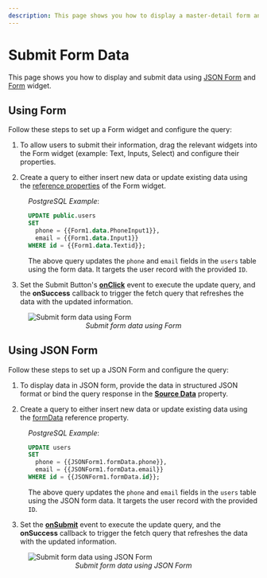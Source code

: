 ```yaml
---
description: This page shows you how to display a master-detail form and update table data using a JSON form and Form widget.
---
```

# Submit Form Data

This page shows you how to display and submit data using [JSON Form](/reference/widgets/json-form) and [Form](/reference/widgets/form) widget.


## Using Form

Follow these steps to set up a Form widget and configure the query:

1. To allow users to submit their information, drag the relevant widgets into the Form widget (example: Text, Inputs, Select) and configure their properties.


2. Create a query to either insert new data or update existing data using the [reference properties](/reference/widgets/form#reference-properties) of the Form widget.

<dd>

*PostgreSQL Example*: 

```sql
UPDATE public.users
SET 
  phone = {{Form1.data.PhoneInput1}},
  email = {{Form1.data.Input1}}
WHERE id = {{Form1.data.Textid}};
```

The above query updates the `phone` and `email` fields in the `users` table using the form data. It targets the user record with the provided `ID`.


</dd>

3. Set the Submit Button's [**onClick**](/reference/widgets/button#onclick) event to execute the update query, and the **onSuccess** callback to trigger the fetch query that refreshes the data with the updated information.

 <figure>
  <img src="/img/refresh-after-update.gif" style= {{width:"810px", height:"auto"}} alt="Submit form data using Form"/>
  <figcaption align = "center"><i>Submit form data using Form</i></figcaption>
</figure>



## Using JSON Form

Follow these steps to set up a JSON Form and configure the query:


1. To display data in JSON form, provide the data in structured JSON format or bind the query response in the [**Source Data**](/reference/widgets/json-form#source-data-json) property. 


2. Create a query to either insert new data or update existing data using the [formData](/reference/widgets/json-form#formdata-object) reference property.


<dd>

*PostgreSQL Example*: 

```sql
UPDATE users
SET 
  phone = {{JSONForm1.formData.phone}},
  email = {{JSONForm1.formData.email}}
WHERE id = {{JSONForm1.formData.id}};
```

The above query updates the `phone` and `email` fields in the `users` table using the JSON form data. It targets the user record with the provided `ID`.


</dd>

3. Set the [**onSubmit**](/reference/widgets/json-form#events) event to execute the update query, and the **onSuccess** callback to trigger the fetch query that refreshes the data with the updated information.

 <figure>
  <img src="/img/json-update.png" style= {{width:"700px", height:"auto"}} alt="Submit form data using JSON Form"/>
  <figcaption align = "center"><i>Submit form data using JSON Form</i></figcaption>
</figure>

